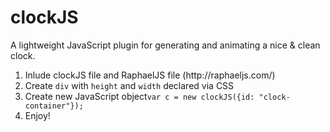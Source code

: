 # clockJS
A lightweight JavaScript plugin for generating and animating a nice &amp; clean clock.

<ol>
<li> Inlude clockJS file and RaphaelJS file (http://raphaeljs.com/)</li>
<li> Create <code>div</code> with <code>height</code> and <code>width</code> declared via CSS</li>
<li>Create new JavaScript object<code>var c = new clockJS({id: "clock-container"});</code></li>
<li>Enjoy!</li>
</ol>
